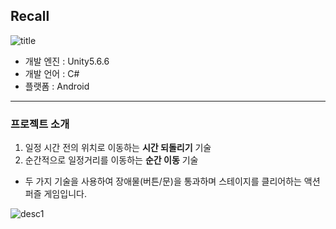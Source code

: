 ## Recall

![title](https://user-images.githubusercontent.com/21440957/64507756-85db6500-d316-11e9-8813-1b589c6a3228.png)

- 개발 엔진 : Unity5.6.6
- 개발 언어 : C#
- 플랫폼 : Android

--- 

### **프로젝트 소개**

1. 일정 시간 전의 위치로 이동하는 **시간 되돌리기** 기술
2. 순간적으로 일정거리를 이동하는 **순간 이동** 기술

 - 두 가지 기술을 사용하여 장애물(버튼/문)을 통과하며 스테이지를 클리어하는 액션 퍼즐 게임입니다. 

![desc1](https://user-images.githubusercontent.com/21440957/64507737-7bb96680-d316-11e9-98ee-54c06fddf222.png)

